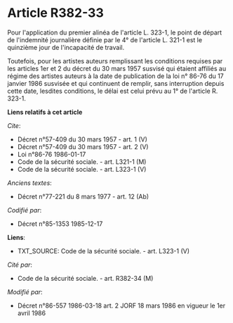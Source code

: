 # Article R382-33

Pour l'application du premier alinéa de l'article L. 323-1, le point de départ de l'indemnité journalière définie par le 4°
de l'article L. 321-1 est le quinzième jour de l'incapacité de travail.

Toutefois, pour les artistes auteurs remplissant les conditions requises par les articles 1er et 2 du décret du 30 mars 1957
susvisé qui étaient affiliés au régime des artistes auteurs à la date de publication de la loi n° 86-76 du 17 janvier 1986
susvisée et qui continuent de remplir, sans interruption depuis cette date, lesdites conditions, le délai est celui prévu au
1° de l'article R. 323-1.

**Liens relatifs à cet article**

_Cite_:

  - Décret n°57-409 du 30 mars 1957 - art. 1 (V)
  - Décret n°57-409 du 30 mars 1957 - art. 2 (V)
  - Loi n°86-76 1986-01-17
  - Code de la sécurité sociale. - art. L321-1 (M)
  - Code de la sécurité sociale. - art. L323-1 (V)

_Anciens textes_:

  - Décret n°77-221 du 8 mars 1977 - art. 12 (Ab)

_Codifié par_:

  - Décret n°85-1353 1985-12-17

**Liens**:

  - TXT_SOURCE: Code de la sécurité sociale. - art. L323-1 (V)

_Cité par_:

  - Code de la sécurité sociale. - art. R382-34 (M)

_Modifié par_:

  - Décret n°86-557 1986-03-18 art. 2 JORF 18 mars 1986 en vigueur le 1er avril 1986
